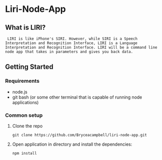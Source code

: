 # Liri-Node-App

## What is LIRI?

     LIRI is like iPhone's SIRI. However, while SIRI is a Speech Interpretation and Recognition Interface, LIRI is a Language Interpretation and Recognition Interface. LIRI will be a command line node app that takes in parameters and gives you back data.

## Getting Started

### Requirements

* node.js
* git bash (or some other terminal that is capable of running node applications)

### Common setup

1. Clone the repo 

    `git clone https://github.com/Bryceacampbell/liri-node-app.git`

2.  Open application in directory and install the dependencies:

    `npm install`



###